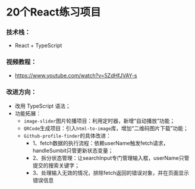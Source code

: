 # 20个React练习项目
### 技术栈：
- React + TypeScript
### 视频教程：
- https://www.youtube.com/watch?v=5ZdHfJVAY-s
### 改进方向：
- 改用 TypeScript 语法；
- 功能拓展：
  - `image-slider`图片轮播项目：利用定时器，新增“自动播放”功能；
  - `QRCode`生成项目：引入`html-to-image`库，增加“二维码图片下载”功能；
  - `Github-profile-finder`的具体改进：
    - 1、fetch数据的执行流程：依赖userName触发fetch请求，handleSumbit只管更新状态变量；
    - 2、拆分状态管理：让searchInput专门管理输入框，userName只管提交的搜索关键字；
    - 3、处理输入无效的情况，排除fetch返回的错误对象，并在页面显示错误信息
